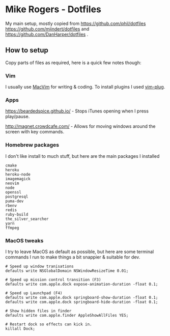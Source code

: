 # Mike Rogers - Dotfiles

My main setup, mostly copied from https://github.com/phil/dotfiles https://github.com/mijndert/dotfiles and https://github.com/DanHarper/dotfiles .

## How to setup

Copy parts of files as required, here is a quick few notes though:

### Vim

I usually use [MacVim](https://macvim-dev.github.io/macvim/) for writing & coding. To install plugins I used [vim-plug](https://github.com/junegunn/vim-plug).

### Apps

https://beardedspice.github.io/ - Stops iTunes opening when I press play/pause.

http://magnet.crowdcafe.com/ - Allows for moving windows around the screen with key commands.

### Homebrew packages

I don't like install to much stuff, but here are the main packages I installed

    cmake
    heroku
    heroku-node
    imagemagick
    neovim
    node
    openssl
    postgresql
    puma-dev
    rbenv
    redis
    ruby-build
    the_silver_searcher
    yarn
    ffmpeg

### MacOS tweaks

I try to leave MacOS as default as possible, but here are some terminal commands I run to make things a bit snappier & suitable for dev.

    # Speed up window tranisations
    defaults write NSGlobalDomain NSWindowResizeTime 0.01;

    # Speed up mission control transition (F3)
    defaults write com.apple.dock expose-animation-duration -float 0.1; 

    # Speed up Launchpad (F4)
    defaults write com.apple.dock springboard-show-duration -float 0.1;
    defaults write com.apple.dock springboard-hide-duration -float 0.1;

    # Show hidden files in finder
    defaults write com.apple.finder AppleShowAllFiles YES;

    # Restart dock so effects can kick in.
    killall Dock;
